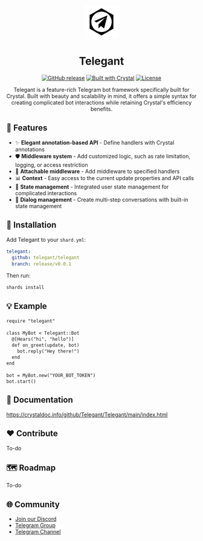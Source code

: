 <p align="center">
  <img src="logo.svg" alt="Telegant Logo" width="90" height="90"> 
</p>

<h1 align="center">Telegant</h1>

<p align="center">
  <a href="https://github.com/telegant/telegant/releases"><img src="https://img.shields.io/github/v/release/telegant/telegant?include_prereleases" alt="GitHub release"></a>
  <a href="https://crystal-lang.org/"><img src="https://img.shields.io/badge/built%20with-Crystal-black" alt="Built with Crystal"></a>
  <a href="https://github.com/telegant/telegant/blob/main/LICENSE"><img src="https://img.shields.io/github/license/telegant/telegant" alt="License"></a>
</p>

<p align="center">Telegant is a feature-rich Telegram bot framework specifically built for Crystal. Built with beauty and scalability in mind, it offers a simple syntax for creating complicated bot interactions while retaining Crystal's efficiency benefits.</p>

## 🧩 Features
- ✨ **Elegant annotation-based API** - Define handlers with Crystal annotations
- 🛡️ **Middleware system** - Add customized logic, such as rate limitation, logging, or access restriction
- 🔌 **Attachable middleware** - Add middleware to specified handlers
- 📊 **Context** - Easy access to the current update properties and API calls
- 🔑 **State management** - Integrated user state management for complicated interactions
- 📑 **Dialog management** - Create multi-step conversations with built-in state management

## 🔨 Installation
Add Telegant to your `shard.yml`:

```yaml 
telegant:
  github: telegant/telegant
  branch: release/v0.0.1
```

Then run:

```bash
shards install
```

## 💡 Example
```crystal
require "telegant"

class MyBot < Telegant::Bot
  @[Hears("hi", "hello")]
  def on_greet(update, bot)
    bot.reply("Hey there!")
  end
end

bot = MyBot.new("YOUR_BOT_TOKEN")
bot.start()
```

## 📖 Documentation
https://crystaldoc.info/github/Telegant/Telegant/main/index.html

## ❤️ Contribute
To-do

## 🗺️ Roadmap
To-do

## 🌐 Community
- [Join our Discord](https://discord.gg/nzjSdbjE)
- [Telegram Group](https://t.me/telegant_group)
- [Telegram Channel](https://t.me/telegant_official)
